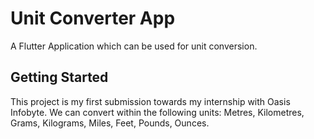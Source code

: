 # Unit Converter App

A Flutter Application which can be used for unit conversion.

## Getting Started

This project is my first submission towards my internship with Oasis Infobyte.
We can convert within the following units: Metres, Kilometres, Grams, Kilograms, Miles, Feet, Pounds, Ounces.

